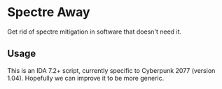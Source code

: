 # Spectre Away

Get rid of spectre mitigation in software that doesn't need it.

## Usage

This is an IDA 7.2+ script, currently specific to Cyberpunk 2077 (version 1.04). Hopefully we can improve it to be more generic.